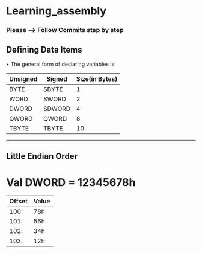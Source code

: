 # Learning_assembly

### Please --> Follow Commits step by step


## Defining Data Items

• The general form of declaring variables is:

| Unsigned      | Signed        | Size(in Bytes) |
| ------------- | ------------- |----------------|
| BYTE          | SBYTE         |       1        | 
| WORD          | SWORD         |       2        |
| DWORD         | SDWORD        |       4        |
| QWORD         | QWORD         |       8        |
| TBYTE         | TBYTE         |       10       |
------------------------------------------------------------------------------------

## Little Endian Order

  # Val DWORD = 12345678h

| Offset | Value    |
|--------|----------|
| 100:   | 78h      |
| 101:   | 56h      |
| 102:   | 34h      |
| 103:   | 12h      |
